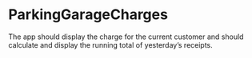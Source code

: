 # ParkingGarageCharges
The app should display the charge for the current customer and should calculate and display the running total of yesterday’s receipts.
